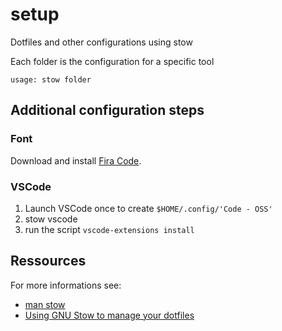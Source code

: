 # setup

Dotfiles and other configurations using stow

Each folder is the configuration for a specific tool

`usage: stow folder`

## Additional configuration steps

### Font

Download and install [Fira Code](https://github.com/tonsky/FiraCode).

### VSCode

1. Launch VSCode once to create `$HOME/.config/'Code - OSS'`
2. stow vscode
3. run the script `vscode-extensions install`

## Ressources

For more informations see:

* [man stow](https://www.gnu.org/software/stow/manual/stow.html)
* [Using GNU Stow to manage your dotfiles](http://brandon.invergo.net/news/2012-05-26-using-gnu-stow-to-manage-your-dotfiles.html)
